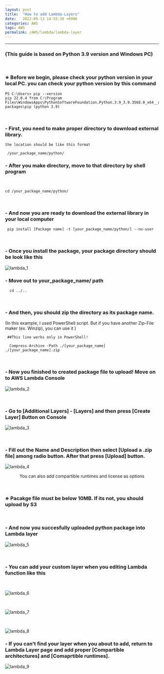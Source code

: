 ```yaml
---
layout: post
title:  "How to add Lambda-Layers"
date:   2022-09-13 14:55:30 +0900
categories: AWS
tags: AWS
permalink: /AWS/lambda/lambda-layer
---
```


-----
### (This guide is based on Python 3.9 version and Windows PC)
<br>

### ※  Before we begin, please check your python version in your local PC. you can check your python version by this command 
  
  ```
PS C:\Users> pip --version
pip 22.0.4 from C:\Program Files\WindowsApps\PythonSoftwareFoundation.Python.3.9_3.9.3568.0_x64__qbz5n2kfra8p0\lib\site-packages\pip (python 3.9)
  ```
<br>
  
### -  First, you need to make proper directory to download external library. <br>
    the location should be like this format
    
```
 /your_package_name/python/
```


### -  After you make directory, move to that directory by shell program
<br>

```
cd /your_package_name/python/
```

<br>

### -   And now you are ready to download the external library in your local computer 
 
```
 pip install [Package name] -t [your_package_name/python/] --no-user
```
<br>

### -   Once you install the package, your package directory should be look like this

  ![lambda_1](/assets/lambda_1.png)

### - Move out to your_package_name/ path
```
  cd ../..
```

<br>

### - And then, you should zip the directory as its package name. <br>
  (In this example, I used PowerShell script. But if you have another Zip-File maker (ex. Winzip), you can use it )
```
 ##This line works only in PowerShell! 

  Compress-Archive -Path ./[your_package_name] ./[your_package_name].zip
```

<br>

### - Now you finished to created package file to upload! Move on to AWS Lambda Console
  ![lambda_2](/assets/lambda_2.png)

<br>

### - Go to [Additional Layers] - [Layers] and then press [Create Layer] Button on Console
  ![lambda_3](/assets/lambda_3.png)

<br>

### - Fill out the Name and Description then select [Upload a .zip file] among radio button. After that press [Upload] button.
  ![lambda_4](/assets/lambda_4.png)
<p align='center'> You can also add compartible runtimes and license as options </p>
<br>

### ※ Pacakge file must be below 10MB. If its not, you should upload by S3
<br>

### - And now you succesfully uploaded python package into Lambda layer

  ![lambda_5](/assets/lambda_5.png)
    
<br>

### - You can add your custom layer when you editing Lambda function like this 

<br>
   
   ![lambda_6](/assets/lambda_6.png)

<br>

   ![lambda_7](/assets/lambda_7.png)

<br>

   ![lambda_8](/assets/lambda_8.png)

### - If you can't find your layer when you about to add, return to Lambda Layer page and add proper [Compartible architectures] and [Comaprtible runtimes]. 

   ![lambda_9](/assets/lambda_9.png)